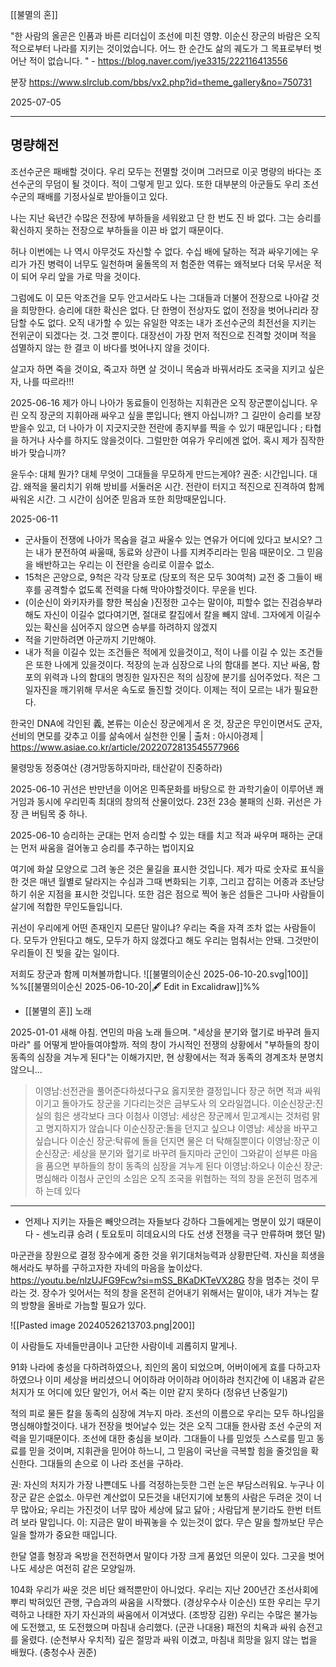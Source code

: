 [[불멸의 혼]]


"한 사람의 올곧은 인품과 바른 리더십이 조선에 미친 영향. 이순신 장군의 바람은 오직 적으로부터 나라를 지키는 것이었습니다. 어느 한 순간도 삶의 궤도가 그 목표로부터 벗어난 적이 없습니다. " - https://blog.naver.com/jye3315/222116413556

분장 https://www.slrclub.com/bbs/vx2.php?id=theme_gallery&no=750731

2025-07-05
  

---
## 명량해전
조선수군은 패배할 것이다. 우리 모두는 전멸할 것이며 그러므로 이곳 명량의 바다는 조선수군의 무덤이 될 것이다. 적이 그렇게 믿고 있다. 또한 대부분의 아군들도 우리 조선수군의 패배를 기정사실로 받아들이고 있다.

나는 지난 육년간 수많은 전장에 부하들을 세워왔고 단 한 번도 진 바 없다. 그는 승리를 확신하지 못하는 전장으로 부하들을 이끈 바 없기 때문이다.

허나 이번에는 나 역시 아무것도 자신할 수 없다. 수십 배에 달하는 적과 싸우기에는 우리가 가진 병력이 너무도 일천하며 울돌목의 저 험준한 역류는 왜적보다 더욱 무서운 적이 되어 우리 앞을 가로 막을 것이다.

그럼에도 이 모든 악조건을 모두 안고서라도 나는 그대들과 더불어 전장으로 나아갈 것을 희망한다. 승리에 대한 확신은 없다. 단 한명이 전상자도 없이 전장을 벗어나리라 장담할 수도 없다. 오직 내가할 수 있는 유일한 약조는 내가 조선수군의 최전선을 지키는 전위군이 되겠다는 것. 그것 뿐이다. 대장선이 가장 먼저 적진으로 진격할 것이며 적을 섬멸하지 않는 한 결코 이 바다를 벗어나지 않을 것이다.

살고자 하면 죽을 것이요, 죽고자 하면 살 것이니 목숨과 바꿔서라도 조국을 지키고 싶은 자, 나를 따르라!!!

2025-06-16
제가 아니 나아가 동료들이 인정하는 지휘관은 오직 장군뿐이십니다. 우린 오직 장군의 지휘아래 싸우고 싶을 뿐입니다; 왠지 아십니까? 그 길만이 승리를 보장받을수 있고, 더 나아가 이 지긋지긋한 전란에 종지부를 찍을 수 있기 때문입니다 ; 타협을 하거나 사수를 하지도 않을것이다. 그럴만한 여유가 우리에겐 없어.  혹시 제가 짐작한 바가 맞습니까?

윤두수: 대체 뭔가? 대체 무엇이 그대들을 무모하게 만드는게야?
권준: 시간입니다. 대감. 왜적을 물리치기 위해 방비를 서둘러온 시간. 전란이 터지고 적진으로 진격하여 함께 싸워온 시간. 그 시간이 심어준 믿음과 또한 희망때문입니다.

2025-06-11
- 군사들이 전쟁에 나아가 목숨을 걸고 싸울수 있는 연유가 어디에 있다고 보시오? 그는 내가 분전하여 싸울때, 동료와 상관이 나를 지켜주리라는 믿음 때문이오. 그 믿음을 배반하고는 우리는 이 전란을 승리로 이끌수 없소.
- 15척은 곤양으로, 9척은 각각 당포로 (당포의 적은 모두 30여척) 교전 중 그들이 배후를 공격할수 없도록 전력을 다해 막아야할것이다. 무운을 빈다.
- (이순신이 와키자카를 향한 복심술 )진정한 고수는 말이야, 피할수 없는 진검승부라해도 자신이 이길수 없다여기면, 절대로 칼집에서 칼을 빼지 않네. 그자에게 이길수 있는 확신을 심어주지 않으면 승부를 하려하지 않겠지
- 적을 기만하려면 아군까지 기만해야.
- 내가 적을 이길수 있는 조건들은 적에게 있을것이고, 적이 나를 이길 수 있는 조건들은 또한 나에게 있을것이다. 적장의 눈과 심장으로 나의 함대를 본다. 지난 싸움, 함포의 위력과 나의 함대의 명징한 일자진은 적의 심장에 분기를 심어주었다. 적은 그 일자진을 깨기위해 무서운 속도로 돌진할 것이다. 이제는 적이 모르는 내가 필요한다. 

한국인 DNA에 각인된 義, 본류는 이순신 장군에게서 온 것,  장군은 무인이면서도 군자, 선비의 면모를 갖추고 이를 삶속에서 실천한 인물
 | 출처 : 아시아경제 | https://www.asiae.co.kr/article/2022072813545577966
 
 
 
물령망동 정중여산 (경거망동하지마라, 태산같이 진중하라)

2025-06-10
귀선은 반만년을 이어온 민족문화를 바탕으로 한 과학기술이 이루어낸 쾌거임과 동시에 우리민족 최대의 창의적 산물이었다. 23전 23승 불패의 신화. 귀선은 가장 큰 버팀목 중 하나. 

2025-06-10
승리하는 군대는 먼저 승리할 수 있는 태를 치고 적과 싸우며 패하는 군대는 먼저 싸움을 걸어놓고 승리를 추구하는 법이지요

여기에 화살 모양으로 그려 놓은 것은 물길을 표시한 것입니다. 제가 따로 숫자로 표식을 한 것은 매년 월별로 달라지는 수심과 그때 변화되는 기후, 그리고 잡히는 어종과 조난당하기 쉬운 지점을 표시한 것입니다. 또한 검은 점으로 찍어 놓은 섬들은 그나마 사람들이 살기에 적합한 무인도들입니다.

귀선이 우리에게 어떤 존재인지 모른단 말이냐? 우리는 죽을 자격 조차 없는 사람들이다. 모두가 안된다고 해도, 모두가 하지 않겠다고 해도 우리는 멈춰서는 안돼. 그것만이 우리들이 진 빚을 갚는 일이다. 

저희도 장군과 함께 미쳐볼까합니다. 
![[불멸의이순신 2025-06-10-20.svg|100]]
%%[[불멸의이순신 2025-06-10-20|🖋 Edit in Excalidraw]]%%
- [[불멸의 혼]] 노래

2025-01-01
새해 아침. 연민의 마음 노래 들으며. "세상을 분기와 혈기로 바꾸려 들지마라" 를 어떻게 받아들여야할까. 적의 창이 가시적인 전쟁의 상황에서 "부하들의 창이 동족의 심장을 겨누게 된다"는 이해가지만, 현 상황에서는 적과 동족의 경계조차 분명치 않으니...

> 이영남:선전관을 풀어준다하셨다구요 옳지못한 결정입니다 장군 허면 적과 싸워 이기고 돌아가도 장군을 기다리는것은 금부도사 의 오라일껍니다.
이순신장군:진실의 힘은 생각보다 크다 이첨사
이영남: 세상은 장군께서 믿고계시는 것처럼 맑고 명지하지가 않습니다
이순신장군:돌을 던지고 싶으냐
이영남: 세상을 바꾸고 싶습니다
이순신 장군:탁류에 돌을 던지면 물은 더 탁해질뿐이다
이영남:장군
이순신장군: 세상을 분기와 혈기로 바꾸려 들지마라
군인이 그와같이 섣부른 마음을 품으면 부하들의 창이 동족의 심장을 겨누게 된다
이영남:하오나
이순신 장군:명심해라 이첨사 군인의 소임은 오직 조국을 위협하는 적의 창을 온전히 멈추게 하 는데 있다

---

- 언제나 지키는 자들은 빼앗으려는 자들보다 강하다 그들에게는 명분이 있기 때문이다 - 센노리큐 승려 ( 토요토미 히데요시의 다도 선생  전쟁을 극구 만류하며 했던 말)

마군관을 장원으로 결정
장수에게 중한 것을 위기대처능력과 상황판단력. 자신을 희생을 해서라도 부하를 구하고자한 자네의 마음을 높이샀다.
https://youtu.be/nlzUJFG9Fcw?si=mSS_BKaDKTeVX28G
창을 멈추는 것이 무라는 것. 장수가 잊어서는 적의 창을 온전히 걷어내기 위해서는 말이야, 내가 겨누는 칼의 방향을 올바로 가늠할 필요가 있다.


![[Pasted image 20240526213703.png|200]]


이 사람들도 자네들만큼이나 고단한 사람이네 괴롭히지 말게나.

91화
나라에 충성을 다하려하였으나, 죄인의 몸이 되었으며, 어버이에게 효를 다하고자 하였으나 이미 세상을 버리셨으니 어이하랴 어이하랴 어이하랴
천지간에 이 내몸과 같은 처지가 또 어디에 있단 말인가, 어서 죽는 이만 같지 못하다 (정유년 난중일기)


적의 피로 물든 칼을 동족의 심장에 겨누지 마라. 조선의 이름으로 우리는 모두 하나임을 명심해야할것이다. 내가 전장을 벗어날수 있는 것은 오직 그대들 한사람 조선 수군의 저력을 믿기때문이다. 조선에 대한 충심을 보이라. 그대들이 나를 믿었듯 스스로를 믿고 동료를 믿을 것이며, 지휘관을 믿어야 하느니, 그 믿음이 국난을 극복할 힘을 줄것임을 확신한다. 그대들의 손으로 이 나라 조선을 구하라.

권: 자신의 처지가 가장 나쁜데도 나를 걱정하는듯한 그런 눈은 부담스러워요. 누구나 이장군 같은 순없소. 아무런 계산없이 모든것을 내던지기에 보통의 사람은 두려운 것이 너무 많아요; 우리는 가진것이 너무 많아 세상에 닳고 닳아 ; 사람답게 분기라도 한번 터트려 보라 말입니다. 
이: 지금은 말이 바꿔놓을 수 있는것이 없다. 무슨 말을 할까보단 무슨 일을 할까가 중요한 때입니다.

한달 열흘 형장과 옥방을 전전하면서 말이다 가장 크게 품었던 의문이 있다. 그곳을 벗어나도 세상은 여전히 같은 모양일까. 


104화 
우리가 싸운 것은 비단 왜적뿐만이 아니었다.
우리는 지난 200년간 조선사회에 뿌리 박혀있던 관행, 구습과의 싸움을 시작했다. (경상우수사 이순신)
또한 우리는 무기력하고 나태한 자기 자신과의 싸움에서 이겨냈다. (조방장 김완)
우리는 수많은 불가능에 도전했고, 또 도전했으며 마침내 승리했다. (군관 나대용)
패전의 치욕과 싸워 승전고를 울렸다. (순천부사 우치적)
깊은 절망과 싸워 이겼고, 마침내 희망을 잃지 않는 법을 배웠다. (충청수사 권준)
